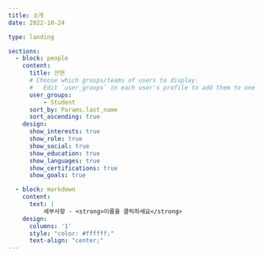 ```yaml
---
title: 소개
date: 2022-10-24

type: landing

sections:
  - block: people
    content:
      title: 안현
      # Choose which groups/teams of users to display.
      #   Edit `user_groups` in each user's profile to add them to one or more of these groups.
      user_groups:
          - Student
      sort_by: Params.last_name
      sort_ascending: true
    design:
      show_interests: true
      show_role: true
      show_social: true
      show_education: true
      show_languages: true
      show_certifications: true
      show_goals: true

  - block: markdown
    content:
      text: |
          세부사항 - <strong>이름을 클릭하세요</strong>
    design:
      columns: '1'
      style: "color: #ffffff;"
      text-align: "center;"
---
```

